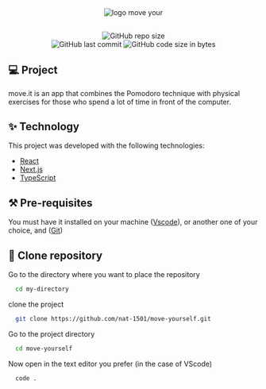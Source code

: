 ##
<div align="center">

![logo move your](https://user-images.githubusercontent.com/71294409/191616879-02af0f83-6d03-49b2-b018-75c5531096b2.png)

 </div>
 
 ##
 
 <div align="center">
  
![GitHub repo size](https://img.shields.io/github/repo-size/nat-1501/move-yourself)  
![GitHub last commit](https://img.shields.io/github/last-commit/nat-1501/move-yourself)
![GitHub code size in bytes](https://img.shields.io/github/languages/code-size/nat-1501/move-yourself)

</div>


## 💻 Project

move.it is an app that combines the Pomodoro technique with physical exercises for those who spend a lot of time in front of the computer.


## ✨ Technology

This project was developed with the following technologies:

- [React](https://reactjs.org)
- [Next.js](https://nextjs.org/)
- [TypeScript](https://www.typescriptlang.org/)


## ⚒️  Pre-requisites

You must have it installed on your machine ([Vscode](https://code.visualstudio.com/download)), or another one of your choice, and ([Git](https://git-scm.com/downloads))

## :memo: Clone repository

Go to the directory where you want to place the repository

```bash
  cd my-directory
```

clone the project

```bash
  git clone https://github.com/nat-1501/move-yourself.git
```

Go to the project directory

```bash
  cd move-yourself
```

Now open in the text editor you prefer (in the case of VScode)

```bash
  code .
```
